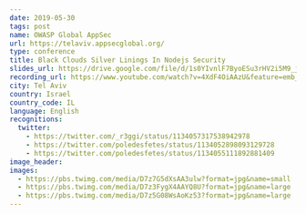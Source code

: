 ```yaml
---
date: 2019-05-30
tags: post
name: OWASP Global AppSec
url: https://telaviv.appsecglobal.org/
type: conference
title: Black Clouds Silver Linings In Nodejs Security
slides_url: https://drive.google.com/file/d/1s0YIvnlF7ByoESu3rHV2i5M9_jQSXjyR/view
recording_url: https://www.youtube.com/watch?v=4XdF4OiAAzU&feature=emb_logo&ab_channel=OWASP
city: Tel Aviv
country: Israel
country_code: IL
language: English
recognitions:
  twitter:
    - https://twitter.com/_r3ggi/status/1134057317538942978
    - https://twitter.com/poledesfetes/status/1134052898093129728
    - https://twitter.com/poledesfetes/status/1134055111892881409
image_header:
images:
  - https://pbs.twimg.com/media/D7z7G5dXsAA3ulw?format=jpg&name=small
  - https://pbs.twimg.com/media/D7z3FygX4AAYQ8U?format=jpg&name=large
  - https://pbs.twimg.com/media/D7z5G08WsAoKz53?format=jpg&name=large
---
```

